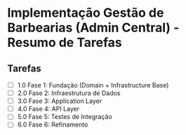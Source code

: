 # Implementação Gestão de Barbearias (Admin Central) - Resumo de Tarefas

## Tarefas

- [ ] 1.0 Fase 1: Fundação (Domain + Infrastructure Base)
- [ ] 2.0 Fase 2: Infraestrutura de Dados
- [ ] 3.0 Fase 3: Application Layer
- [ ] 4.0 Fase 4: API Layer
- [ ] 5.0 Fase 5: Testes de Integração
- [ ] 6.0 Fase 6: Refinamento
